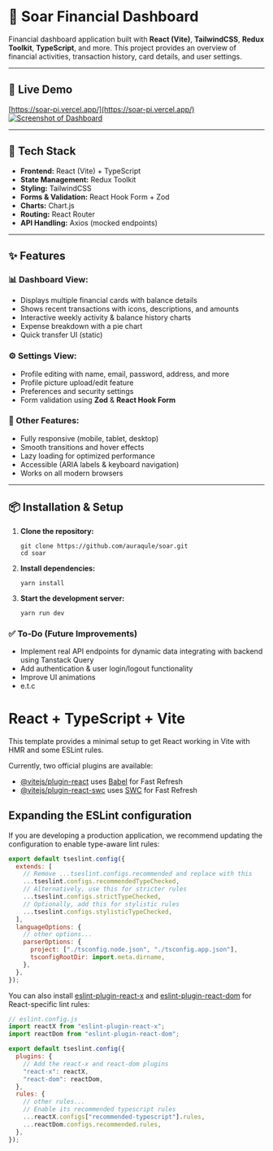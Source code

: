 # 💼 Soar Financial Dashboard

Financial dashboard application built with **React (Vite)**, **TailwindCSS**, **Redux Toolkit**, **TypeScript**, and more. This project provides an overview of financial activities, transaction history, card details, and user settings.

---

## 🚀 Live Demo

[https://soar-pi.vercel.app/](https://soar-pi.vercel.app/)
[![Screenshot of Dashboard](https://i.postimg.cc/wB3dhsmY/Screen-Shot-2025-03-13-at-10-57-40-PM.png)](https://krowdshield.vercel.app)

---

## 📂 Tech Stack

- **Frontend:** React (Vite) + TypeScript
- **State Management:** Redux Toolkit
- **Styling:** TailwindCSS
- **Forms & Validation:** React Hook Form + Zod
- **Charts:** Chart.js
- **Routing:** React Router
- **API Handling:** Axios (mocked endpoints)

---

## ✨ Features

### 📊 Dashboard View:

- Displays multiple financial cards with balance details
- Shows recent transactions with icons, descriptions, and amounts
- Interactive weekly activity & balance history charts
- Expense breakdown with a pie chart
- Quick transfer UI (static)

### ⚙️ Settings View:

- Profile editing with name, email, password, address, and more
- Profile picture upload/edit feature
- Preferences and security settings
- Form validation using **Zod** & **React Hook Form**

### 🌟 Other Features:

- Fully responsive (mobile, tablet, desktop)
- Smooth transitions and hover effects
- Lazy loading for optimized performance
- Accessible (ARIA labels & keyboard navigation)
- Works on all modern browsers

---

## 📦 Installation & Setup

1. **Clone the repository:**

   ```
   git clone https://github.com/auraqule/soar.git
   cd soar
   ```

2. **Install dependencies:**

   ```
   yarn install
   ```

3. **Start the development server:**
   ```
   yarn run dev
   ```

### ✅ To-Do (Future Improvements)

- Implement real API endpoints for dynamic data integrating with backend using Tanstack Query
- Add authentication & user login/logout functionality
- Improve UI animations
- e.t.c

# React + TypeScript + Vite

This template provides a minimal setup to get React working in Vite with HMR and some ESLint rules.

Currently, two official plugins are available:

- [@vitejs/plugin-react](https://github.com/vitejs/vite-plugin-react/blob/main/packages/plugin-react/README.md) uses [Babel](https://babeljs.io/) for Fast Refresh
- [@vitejs/plugin-react-swc](https://github.com/vitejs/vite-plugin-react-swc) uses [SWC](https://swc.rs/) for Fast Refresh

## Expanding the ESLint configuration

If you are developing a production application, we recommend updating the configuration to enable type-aware lint rules:

```js
export default tseslint.config({
  extends: [
    // Remove ...tseslint.configs.recommended and replace with this
    ...tseslint.configs.recommendedTypeChecked,
    // Alternatively, use this for stricter rules
    ...tseslint.configs.strictTypeChecked,
    // Optionally, add this for stylistic rules
    ...tseslint.configs.stylisticTypeChecked,
  ],
  languageOptions: {
    // other options...
    parserOptions: {
      project: ["./tsconfig.node.json", "./tsconfig.app.json"],
      tsconfigRootDir: import.meta.dirname,
    },
  },
});
```

You can also install [eslint-plugin-react-x](https://github.com/Rel1cx/eslint-react/tree/main/packages/plugins/eslint-plugin-react-x) and [eslint-plugin-react-dom](https://github.com/Rel1cx/eslint-react/tree/main/packages/plugins/eslint-plugin-react-dom) for React-specific lint rules:

```js
// eslint.config.js
import reactX from "eslint-plugin-react-x";
import reactDom from "eslint-plugin-react-dom";

export default tseslint.config({
  plugins: {
    // Add the react-x and react-dom plugins
    "react-x": reactX,
    "react-dom": reactDom,
  },
  rules: {
    // other rules...
    // Enable its recommended typescript rules
    ...reactX.configs["recommended-typescript"].rules,
    ...reactDom.configs.recommended.rules,
  },
});
```
